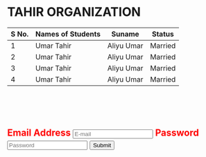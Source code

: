 <html>
   <body>
      <h1>TAHIR ORGANIZATION</h1>
  </body>
   <table>
      <thead>
         <tr>
            <th>S No.</th>
            <th>Names of Students</th>
            <th>Suname</th>
            <th>Status</th>
         </tr>
      </thead>
        <tbody>
           <tr>
             <td>1</td>
             <td>Umar Tahir</td>
             <td>Aliyu Umar</td>
             <td>Married</td>
             </tr>
           <tr>
             <td>2</td>
             <td>Umar Tahir</td>
             <td>Aliyu Umar</td>
             <td>Married</td>
             </tr>
           <tr>
             <td>3</td>
             <td>Umar Tahir</td>
             <td>Aliyu Umar</td>
             <td>Married</td>
             </tr>
           <tr>
             <td>4</td>
             <td>Umar Tahir</td>
             <td>Aliyu Umar</td>
             <td>Married</td>
             </tr>
        </tbody>
   </table>
   <br> <br> <br>
   <h2 style="color: red;>FILL OUT THIS FORM</h2>
   <form>
     <label for="user">Email Address</label>
     <input type="email" id="user" name="email" placeholder="E-mail" required>
      <label for="pass">Password</label>
     <input type="password" id="pass" name="password" placeholder="Password" required>
     <input type="submit" name="password" required>
   </form>
</html>
